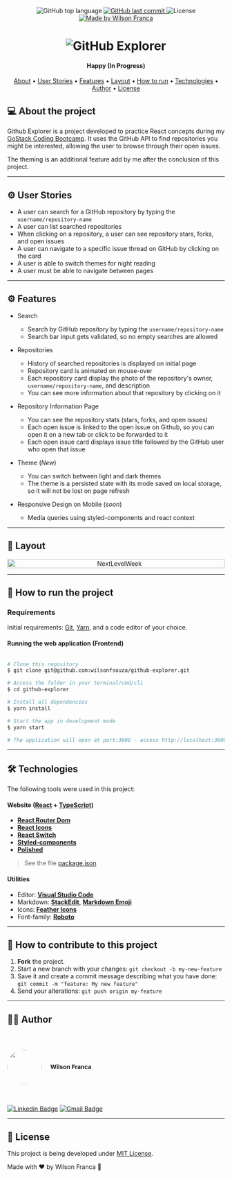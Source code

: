 
<p align="center">
    <img alt="GitHub top language" src="https://img.shields.io/github/languages/top/wilsonfsouza/github-explorer">
  <a href="https://github.com/wilsonfsouza/happy-frontend-web/commits/main">
    <img alt="GitHub last commit" src="https://img.shields.io/github/last-commit/wilsonfsouza/github-explorer">
  </a>

   <img alt="License" src="https://img.shields.io/badge/license-MIT-%23F26C6C">


  <a href="https://www.linkedin.com/in/wilsonfsouza/">
    <img alt="Made by Wilson Franca" src="https://img.shields.io/badge/made%20by-Wilson%20Franca-%230AA186">
  </a>
</p>

<h1 align="center">
    <img alt="GitHub Explorer" title="#GitHubExplorer" src="./src/assets/images/banner.png" />
</h1>

<h4 align="center">
	Happy (In Progress)
</h4>

<p align="center">
 <a href="#-about-the-project">About</a> •
 <a href="#-user-stories">User Stories</a> •
 <a href="#-features">Features</a> •
 <a href="#-layout">Layout</a> •
 <a href="#-how-to-run-the-project">How to run</a> •
 <a href="#-technologies">Technologies</a> •
 <a href="#-author">Author</a> •
 <a href="#user-content--license">License</a>
</p>


## 💻 About the project

Github Explorer is a project developed to practice React concepts during my [GoStack Coding Bootcamp](https://rocketseat.com.br/). It uses the GitHub API to find repositories you might be interested, allowing the user to browse through their open issues.

The theming is an additional feature add by me after the conclusion of this project.

---

## ⚙️ User Stories

- A user can search for a GitHub repository by typing the `username/repository-name`
- A user can list searched repositories
- When clicking on a repository, a user can see repository stars, forks, and open issues
- A user can navigate to a specific issue thread on GitHub by clicking on the card
- A user is able to switch themes for night reading
- A user must be able to navigate between pages

---

## ⚙️ Features

- Search 
  - Search by GitHub repository by typing the `username/repository-name`
  - Search bar input gets validated, so no empty searches are allowed

- Repositories
  - History of searched repositories is displayed on initial page
  - Repository card is animated on mouse-over
  - Each repository card display the photo of the repository's owner, `username/repository-name`, and description
  - You can see more information about that repository by clicking on it

- Repository Information Page
  - You can see the repository stats (stars, forks, and open issues)
  - Each open issue is linked to the open issue on Github, so you can open it on a new tab or click to be forwarded to it
  - Each open issue card displays issue title followed by the GitHub user who open that issue

- Theme (*New*)
  - You can switch between light and dark themes
  - The theme is a persisted state with its mode saved on local storage, so it will not be lost on page refresh

- Responsive Design on Mobile (*soon*)
  - Media queries using styled-components and react context
---

## 🎨 Layout

<p align="center" style="display: flex; align-items: flex-start; justify-content: center;">
  <img style="max-width: 1100px;" alt="NextLevelWeek" title="#NextLevelWeek" src="./assets/images/intro.gif" width="100%">
</p>

---

## 🚀 How to run the project

### Requirements

Initial requirements:
[Git](https://git-scm.com), [Yarn](https://yarnpkg.com/), and a code editor of your choice.


#### Running the web application (Frontend)

```bash

# Clone this repository
$ git clone git@github.com:wilsonfsouza/github-explorer.git

# Access the folder in your terminal/cmd/cli
$ cd github-explorer

# Install all dependencies
$ yarn install

# Start the app in development mode
$ yarn start

# The application will open at port:3000 - access http://localhost:3000

```

---

## 🛠 Technologies

The following tools were used in this project:

#### **Website**  ([React](https://reactjs.org/)  +  [TypeScript](https://www.typescriptlang.org/))

-   **[React Router Dom](https://github.com/ReactTraining/react-router/tree/master/packages/react-router-dom)**
-   **[React Icons](https://react-icons.github.io/react-icons/)**
-   **[React Switch](https://github.com/markusenglund/react-switch)**
-   **[Styled-components](https://styled-components.com/)**
-   **[Polished](https://polished.js.org/)**

> See the file  [package.json](https://github.com/wilsonfsouza/github-explorer/blob/main/package.json)

#### [](https://github.com/wilsonfsouza/github-explorer#utilities)**Utilities**

-   Editor:  **[Visual Studio Code](https://code.visualstudio.com/)**
-   Markdown:  **[StackEdit](https://stackedit.io/)**,  **[Markdown Emoji](https://gist.github.com/rxaviers/7360908)**
-   Icons:  **[Feather Icons](https://feathericons.com/)**
-   Font-family:  **[Roboto](https://fonts.google.com/specimen/Roboto)**


---

## 💪 How to contribute to this project

1. **Fork** the project.
2. Start a new branch with your changes: `git checkout -b my-new-feature`
3. Save it and create a commit message describing what you have done: `git commit -m "feature: My new feature"`
4. Send your alterations: `git push origin my-feature`


---

## 👨‍💻 Author

<br/>
<h3 style="display: flex; align-items: center; justify-content: flex-start;">
 <img style="border-radius: 50%; margin-right: 20px; width: 80px;" src="https://avatars0.githubusercontent.com/u/21347383?s=460&u=fdb399c92e369762d45d6495cbd2e87eef9e4d65&v=4" width="100px;" alt=""/>
 <br />
 <sub>Wilson Franca</sub></h3>
 <br />

[![Linkedin Badge](https://img.shields.io/badge/-Wilson-blue?style=flat-square&logo=Linkedin&logoColor=white&link=https://www.linkedin.com/in/wilsonfsouza/)](https://www.linkedin.com/in/wilsonfsouza/)
[![Gmail Badge](https://img.shields.io/badge/-wilson.franca.92@gmail.com-c14438?style=flat-square&logo=Gmail&logoColor=white&link=mailto:wilson.franca.92@gmail.com)](mailto:wilson.franca.92@gmail.com)

---

## 📝 License

This project is being developed under [MIT License](./LICENSE).

Made with ❤️ by Wilson Franca 👋

